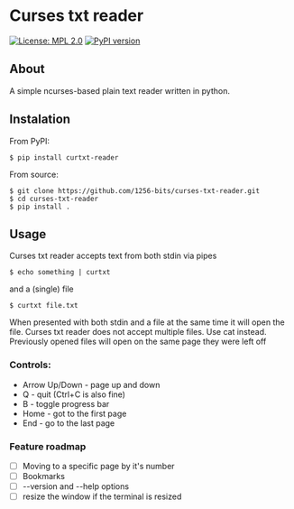 # Curses txt reader
[![License: MPL 2.0](https://img.shields.io/badge/License-MPL_2.0-brightgreen.svg)](https://opensource.org/licenses/MPL-2.0)
[![PyPI version](https://badge.fury.io/py/curtxt-reader.svg)](https://badge.fury.io/py/curtxt-reader)
## About
A simple ncurses-based plain text reader written in python.
## Instalation
From PyPI:  
	
    $ pip install curtxt-reader

From source:

    $ git clone https://github.com/1256-bits/curses-txt-reader.git
    $ cd curses-txt-reader
    $ pip install .

## Usage
Curses txt reader accepts text from both stdin via pipes  
	
    $ echo something | curtxt

and a (single) file
	
    $ curtxt file.txt
    
When presented with both stdin and a file at the same time it will open the file.
Curses txt reader does not accept multiple files. Use cat instead.
Previously opened files will open on the same page they were left off
### Controls:
* Arrow Up/Down - page up and down
* Q - quit (Ctrl+C is also fine)
* B - toggle progress bar
* Home - got to the first page
* End - go to the last page
### Feature roadmap
- [ ] Moving to a specific page by it's number
- [ ] Bookmarks
- [ ] --version and --help options
- [ ] resize the window if the terminal is resized
